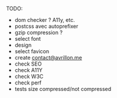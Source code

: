 TODO:

- dom checker ? A11y, etc.
- postcss avec autoprefixer
- gzip compression ?
- select font
- design
- select favicon
- create contact@avrillon.me
- check SEO
- check A11Y
- check W3C
- check perf
- tests size compressed/not compressed
